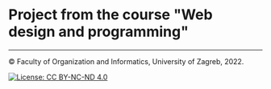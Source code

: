 # Project from the course "Web design and programming"
---
© Faculty of Organization and Informatics, University of Zagreb, 2022.  

[![License: CC BY-NC-ND 4.0](https://licensebuttons.net/l/by-nc-nd/4.0/80x15.png)](https://creativecommons.org/licenses/by-nc-nd/4.0/)
